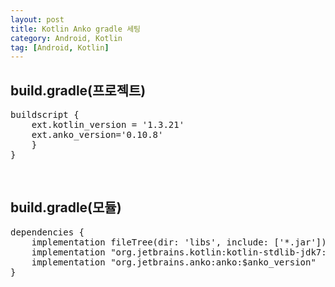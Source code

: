 ```yaml
---
layout: post
title: Kotlin Anko gradle 세팅
category: Android, Kotlin
tag: [Android, Kotlin]
---
```


## build.gradle(프로젝트)

<pre class="prettyptint">
buildscript {
    ext.kotlin_version = '1.3.21'
    ext.anko_version='0.10.8'
    }
}
</pre>

<br>

## build.gradle(모듈)

<pre class="prettyptint">
dependencies {
    implementation fileTree(dir: 'libs', include: ['*.jar'])
    implementation "org.jetbrains.kotlin:kotlin-stdlib-jdk7:$kotlin_version"
    implementation "org.jetbrains.anko:anko:$anko_version"
}
</pre>